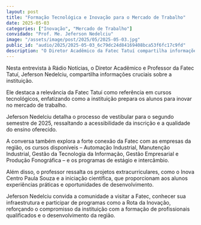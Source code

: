 ```yaml
---
layout: post
title: "Formação Tecnológica e Inovação para o Mercado de Trabalho"
date: 2025-05-03
categories: ["Inovação", "Mercado de Trabalho"]
convidado: "Prof. Me. Jeferson Nedelciu"
image: "/assets/image/post/2025/05/2025-05-03.jpg"
public_id: "audio/2025/2025-05-03_6c79dc24d84169408bca53f6fc17c9fd"
description: "O Diretor Acadêmico da Fatec Tatuí compartilha informações sobre a instituição, destacando sua relevância como referência em cursos tecnológicos e como prepara os alunos para inovar no mercado de trabalho. São detalhados o processo de vestibular para o segundo semestre de 2025, a acessibilidade da inscrição e a qualidade do ensino oferecido. A conversa explora a forte conexão da Fatec com empresas da região, os cinco cursos disponíveis, programas de estágio e intercâmbio, além de projetos extracurriculares que proporcionam experiências práticas e oportunidades de desenvolvimento."
---
```


Nesta entrevista à Rádio Notícias, o Diretor Acadêmico e Professor da Fatec Tatuí, Jeferson Nedelciu, compartilha informações cruciais sobre a instituição.  

Ele destaca a relevância da Fatec Tatuí como referência em cursos tecnológicos, enfatizando como a instituição prepara os alunos para inovar no mercado de trabalho.  

Jeferson Nedelciu detalha o processo de vestibular para o segundo semestre de 2025, ressaltando a acessibilidade da inscrição e a qualidade do ensino oferecido.  

A conversa também explora a forte conexão da Fatec com as empresas da região, os cursos disponíveis – Automação Industrial, Manutenção Industrial, Gestão da Tecnologia da Informação, Gestão Empresarial e Produção Fonográfica – e os programas de estágio e intercâmbio.  

Além disso, o professor ressalta os projetos extracurriculares, como o Inova Centro Paula Souza e a iniciação científica, que proporcionam aos alunos experiências práticas e oportunidades de desenvolvimento.  

Jeferson Nedelciu convida a comunidade a visitar a Fatec, conhecer sua infraestrutura e participar de programas como a Rota da Inovação, reforçando o compromisso da instituição com a formação de profissionais qualificados e o desenvolvimento da região.